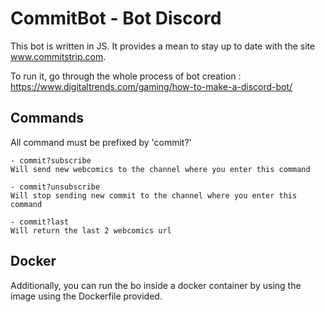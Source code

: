 # CommitBot - Bot Discord

This bot is written in JS. It provides a mean to stay up to date with the site www.commitstrip.com.

To run it, go through the whole process of bot creation : https://www.digitaltrends.com/gaming/how-to-make-a-discord-bot/


Commands
-
All command must be prefixed by 'commit?'
    
    - commit?subscribe 
    Will send new webcomics to the channel where you enter this command
    
    - commit?unsubscribe
    Will stop sending new commit to the channel where you enter this command
    
    - commit?last 
    Will return the last 2 webcomics url
    
Docker
-

Additionally, you can run the bo inside a docker container by using the image using the Dockerfile provided. 
